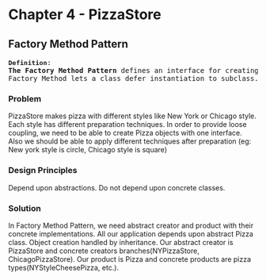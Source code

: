 ﻿# Chapter 4 - PizzaStore

## Factory Method Pattern

<pre>
<font size="3"><b>Definition</b></font>:
<b>The Factory Method Pattern</b> defines an interface for creating an object, but lets subclasses decide which class to instantiate.
Factory Method lets a class defer instantiation to subclass.
</pre>

### Problem
PizzaStore makes pizza with different styles like New York or Chicago style. Each style has different preparation techniques.
In order to provide loose coupling, we need to be able to create Pizza objects with one interface.
Also we should be able to apply different techniques after preparation (eg: New york style is circle, Chicago style is square)  

### Design Principles
Depend upon abstractions. Do not depend upon concrete classes.

### Solution
In Factory Method Pattern, we need abstract creator and product with their concrete implementations.
All our application depends upon abstract Pizza class.
Object creation handled by inheritance.
Our abstract creator is PizzaStore and concrete creators branches(NYPizzaStore, ChicagoPizzaStore).
Our product is Pizza and concrete products are pizza types(NYStyleCheesePizza, etc.).

